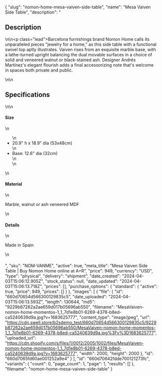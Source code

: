 {
  "slug": "nomon-home-mesa-vaiven-side-table",
  "name": "Mesa Vaiven Side Table",
  "description": "<h2>Description</h2>\n<!-- split -->\n<p class=\"lead\">Barcelona furnishings brand Nomon Home calls its unparalleled pieces \"jewelry for a home,\" as this side table with a functional swivel top aptly illustrates. Vaiven rises from an exquisite marble base, with a lathe-turned upright balancing the dual movable surfaces in a choice of solid and veneered walnut or black-stained ash. Designer Andrés Martínez's elegant flourish adds a final accessorizing note that's welcome in spaces both private and public. </p>\n<!-- split -->\n<h2>Specifications</h2>\n<!-- split -->\n<h4>Size</h4>\n<ul>\n<li>20.9\" h x 18.9\" dia (53x48cm)</li>\n<li>Base: 12.6\" dia (32cm)<br>\n</li>\n</ul>\n<h4>Material</h4>\n<p>Marble, walnut or ash veneered MDF</p>\n<h4>Details</h4>\n<p>Made in Spain<br></p>\n<h4></h4>",
  "sku": "NOM-VANME",
  "active": true,
  "meta_title": "Mesa Vaiven Side Table | Buy Nomon Home online at A+R",
  "price": 949,
  "currency": "USD",
  "type": "physical",
  "delivery": "shipment",
  "date_created": "2024-04-03T15:06:12.905Z",
  "stock_status": null,
  "date_updated": "2024-04-03T15:06:13.718Z",
  "prices": [],
  "purchase_options": {
    "standard": {
      "active": true,
      "price": 949,
      "prices": []
    }
  },
  "images": [
    {
      "file": {
        "id": "660d70654d566300129835c5",
        "date_uploaded": "2024-04-03T15:06:13.593Z",
        "length": 130644,
        "md5": "9229b87262a2ae659d017b05696ab550",
        "filename": "MesaVaiven-nomon-home-momentos-1_1_7d1e8b01-6269-4378-b8ed-ca5240639d9a.jpg?v=1683625777",
        "content_type": "image/jpeg",
        "url": "https://cdn.swell.store/b2sdemo_test/660d70654d566300129835c5/9229b87262a2ae659d017b05696ab550/MesaVaiven-nomon-home-momentos-1_1_7d1e8b01-6269-4378-b8ed-ca5240639d9a.jpg%3Fv%3D1683625777",
        "uploaded_url": "https://cdn.shopify.com/s/files/1/0012/2005/1002/files/MesaVaiven-nomon-home-momentos-1_1_7d1e8b01-6269-4378-b8ed-ca5240639d9a.jpg?v=1683625777",
        "width": 2000,
        "height": 2000
      },
      "id": "660d7065fd60ae001252a9e4"
    }
  ],
  "id": "660d70642fdde700121273fc",
  "variants": {
    "count": 0,
    "page_count": 1,
    "page": 1,
    "results": []
  },
  "filename": "nomon-home-mesa-vaiven-side-table"
}
